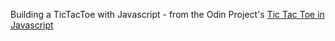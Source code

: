 Building a TicTacToe with Javascript - from the Odin Project's [Tic Tac Toe in Javascript](http://www.theodinproject.com/javascript-and-jquery/tic-tac-toe)

